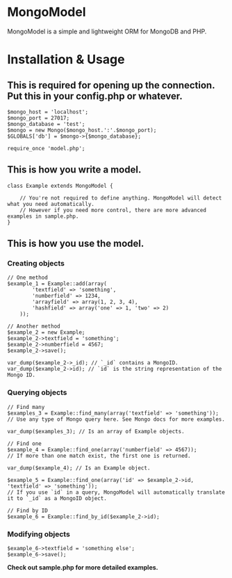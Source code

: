 # MongoModel

MongoModel is a simple and lightweight ORM for MongoDB and PHP.

# Installation & Usage


## This is required for opening up the connection. Put this in your config.php or whatever.
    
    $mongo_host = 'localhost';
    $mongo_port = 27017;
    $mongo_database = 'test';
    $mongo = new Mongo($mongo_host.':'.$mongo_port);
    $GLOBALS['db'] = $mongo->{$mongo_database};
    
    require_once 'model.php';
    
    
## This is how you write a model.
    
    class Example extends MongoModel {
    	
    	// You're not required to define anything. MongoModel will detect what you need automatically.
    	// However if you need more control, there are more advanced examples in sample.php.
    }
    
    
## This is how you use the model.
    
### Creating objects
    
    // One method
    $example_1 = Example::add(array(
    		'textfield' => 'something',
    		'numberfield' => 1234,
    		'arrayfield' => array(1, 2, 3, 4),
    		'hashfield' => array('one' => 1, 'two' => 2)
    	));
    
    // Another method
    $example_2 = new Example;
    $example_2->textfield = 'something';
    $example_2->numberfield = 4567;
    $example_2->save();
    
    var_dump($example_2->_id); // `_id` contains a MongoID.
    var_dump($example_2->id); // `id` is the string representation of the Mongo ID.
    
### Querying objects
    
    // Find many
    $examples_3 = Example::find_many(array('textfield' => 'something'));
    // Use any type of Mongo query here. See Mongo docs for more examples.
    
    var_dump($examples_3); // Is an array of Example objects.
    
    // Find one
    $example_4 = Example::find_one(array('numberfield' => 4567));
    // If more than one match exist, the first one is returned.
    
    var_dump($example_4); // Is an Example object.
    
    $example_5 = Example::find_one(array('id' => $example_2->id, 'textfield' => 'something'));
    // If you use `id` in a query, MongoModel will automatically translate it to `_id` as a MongoID object.
    
    // Find by ID
    $example_6 = Example::find_by_id($example_2->id);
    
### Modifying objects
    $example_6->textfield = 'something else'; 
    $example_6->save();

**Check out sample.php for more detailed examples.**

